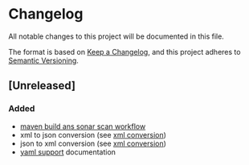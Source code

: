# Changelog

All notable changes to this project will be documented in this file.

The format is based on [Keep a Changelog](https://keepachangelog.com/en/1.1.0/),
and this project adheres to [Semantic Versioning](https://semver.org/spec/v2.0.0.html).

## [Unreleased]

### Added

- [maven build ans sonar scan workflow](.github/workflows/build_maven_package.yml)
- xml to json conversion (see [xml conversion](src/main/docs/xml_conversion.md))
- json to xml conversion (see [xml conversion](src/main/docs/xml_conversion.md))
- [yaml support](src/main/docs/yaml_support.md) documentation